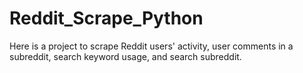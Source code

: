 # Reddit_Scrape_Python

Here is a project to scrape Reddit users' activity, user comments in a subreddit, search keyword usage, and search subreddit.

